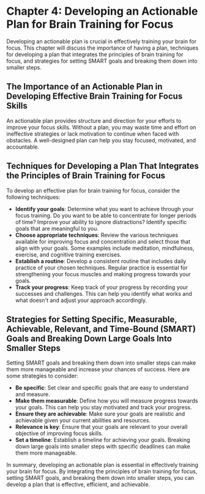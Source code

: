 Chapter 4: Developing an Actionable Plan for Brain Training for Focus
=====================================================================

Developing an actionable plan is crucial in effectively training your brain for focus. This chapter will discuss the importance of having a plan, techniques for developing a plan that integrates the principles of brain training for focus, and strategies for setting SMART goals and breaking them down into smaller steps.

The Importance of an Actionable Plan in Developing Effective Brain Training for Focus Skills
--------------------------------------------------------------------------------------------

An actionable plan provides structure and direction for your efforts to improve your focus skills. Without a plan, you may waste time and effort on ineffective strategies or lack motivation to continue when faced with obstacles. A well-designed plan can help you stay focused, motivated, and accountable.

Techniques for Developing a Plan That Integrates the Principles of Brain Training for Focus
-------------------------------------------------------------------------------------------

To develop an effective plan for brain training for focus, consider the following techniques:

* **Identify your goals**: Determine what you want to achieve through your focus training. Do you want to be able to concentrate for longer periods of time? Improve your ability to ignore distractions? Identify specific goals that are meaningful to you.
* **Choose appropriate techniques**: Review the various techniques available for improving focus and concentration and select those that align with your goals. Some examples include meditation, mindfulness, exercise, and cognitive training exercises.
* **Establish a routine**: Develop a consistent routine that includes daily practice of your chosen techniques. Regular practice is essential for strengthening your focus muscles and making progress towards your goals.
* **Track your progress**: Keep track of your progress by recording your successes and challenges. This can help you identify what works and what doesn't and adjust your approach accordingly.

Strategies for Setting Specific, Measurable, Achievable, Relevant, and Time-Bound (SMART) Goals and Breaking Down Large Goals Into Smaller Steps
------------------------------------------------------------------------------------------------------------------------------------------------

Setting SMART goals and breaking them down into smaller steps can make them more manageable and increase your chances of success. Here are some strategies to consider:

* **Be specific**: Set clear and specific goals that are easy to understand and measure.
* **Make them measurable**: Define how you will measure progress towards your goals. This can help you stay motivated and track your progress.
* **Ensure they are achievable**: Make sure your goals are realistic and achievable given your current abilities and resources.
* **Relevance is key**: Ensure that your goals are relevant to your overall objective of improving focus skills.
* **Set a timeline**: Establish a timeline for achieving your goals. Breaking down large goals into smaller steps with specific deadlines can make them more manageable.

In summary, developing an actionable plan is essential in effectively training your brain for focus. By integrating the principles of brain training for focus, setting SMART goals, and breaking them down into smaller steps, you can develop a plan that is effective, efficient, and achievable.


